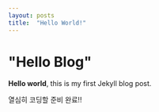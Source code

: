 ```yaml
---
layout: posts
title:  "Hello World!"
---
```


# "Hello Blog"

**Hello world**, this is my first Jekyll blog post.

열심히 코딩할 준비 완료!!
